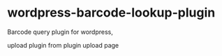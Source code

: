 # wordpress-barcode-lookup-plugin
Barcode query plugin for wordpress, 

upload plugin from plugin upload page
